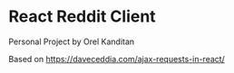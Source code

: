 # React Reddit Client

Personal Project by Orel Kanditan

Based on https://daveceddia.com/ajax-requests-in-react/